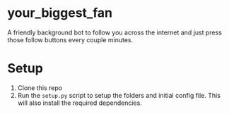 # your_biggest_fan
A friendly background bot to follow you across the internet and just press those follow buttons every couple minutes.

# Setup
1. Clone this repo
2. Run the `setup.py` script to setup the folders and initial config file. This will also install the required dependencies.
